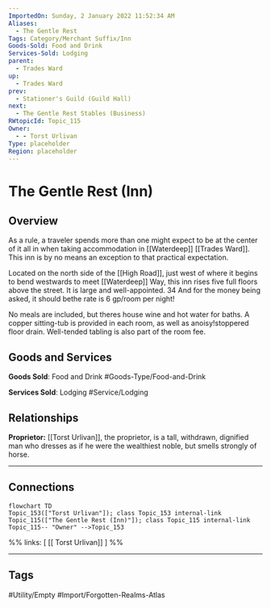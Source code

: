 ```yaml
---
ImportedOn: Sunday, 2 January 2022 11:52:34 AM
Aliases:
  - The Gentle Rest
Tags: Category/Merchant Suffix/Inn
Goods-Sold: Food and Drink
Services-Sold: Lodging
parent:
  - Trades Ward
up:
  - Trades Ward
prev:
  - Stationer's Guild (Guild Hall)
next:
  - The Gentle Rest Stables (Business)
RWtopicId: Topic_115
Owner:
  - - Torst Urlivan
Type: placeholder
Region: placeholder
---
```

# The Gentle Rest (Inn)
## Overview
As a rule, a traveler spends more than one might expect to be at the center of it all in when taking accommodation in [[Waterdeep]] [[Trades Ward]]. This inn is by no means an exception to that practical expectation.

Located on the north side of the [[High Road]], just west of where it begins to bend westwards to meet [[Waterdeep]] Way, this inn rises five full floors above the street. It is large and well-appointed. 34 And for the money being asked, it should bethe rate is 6 gp/room per night!

No meals are included, but theres house wine and hot water for baths. A copper sitting-tub is provided in each room, as well as anoisy!stoppered floor drain. Well-tended tabling is also part of the room fee.

## Goods and Services
**Goods Sold**: Food and Drink
#Goods-Type/Food-and-Drink

**Services Sold**: Lodging
#Service/Lodging

## Relationships
**Proprietor:** [[Torst Urlivan]], the proprietor, is a tall, withdrawn, dignified man who dresses as if he were the wealthiest noble, but smells strongly of horse.

---
## Connections
```mermaid
flowchart TD
Topic_153(["Torst Urlivan"]); class Topic_153 internal-link
Topic_115(["The Gentle Rest (Inn)"]); class Topic_115 internal-link
Topic_115-- "Owner" -->Topic_153
```
%%
links: [ [[ Torst Urlivan]] ]
%%


---
## Tags
#Utility/Empty #Import/Forgotten-Realms-Atlas

